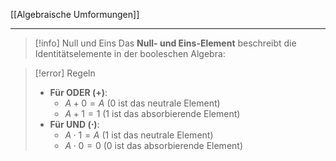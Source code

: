 [[Algebraische Umformungen]]

---

> [!info] Null und Eins
> Das **Null- und Eins-Element** beschreibt die Identitätselemente in der booleschen Algebra:

> [!error] Regeln
> - **Für ODER (+)**:
>    - $A + 0 = A$ (0 ist das neutrale Element)
>    - $A + 1 = 1$ (1 ist das absorbierende Element)
> - **Für UND ($\cdot$)**:
>    - $A \cdot 1 = A$ (1 ist das neutrale Element)
>    - $A \cdot 0 = 0$ (0 ist das absorbierende Element)
